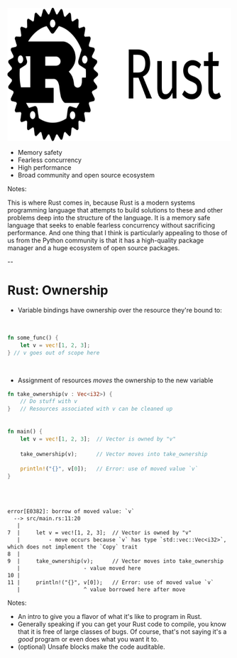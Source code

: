 <img src="external-images/logos/rust-logo-with-text.svg"
     alt="The logo for the Rust language"
     style="height: 300px; max-height: 300px"
     />

- Memory safety
- Fearless concurrency
- High performance
- Broad community and open source ecosystem


Notes:

This is where Rust comes in, because Rust is a modern systems programming
language that attempts to build solutions to these and other problems deep
into the structure of the language. It is a memory safe language that seeks
to enable fearless concurrency without sacrificing performance. And one thing
that I think is particularly appealing to those of us from the Python community
is that it has a high-quality package manager and a huge ecosystem of open
source packages.

--

# Rust: Ownership

- Variable bindings have ownership over the resource they're bound to:
<br/>

```rust
fn some_func() {
    let v = vec![1, 2, 3];
} // v goes out of scope here
```
<br/>

- Assignment of resources *moves* the ownership to the new variable

```rust
fn take_ownership(v : Vec<i32>) {
    // Do stuff with v
}   // Resources associated with v can be cleaned up


fn main() {
    let v = vec![1, 2, 3];  // Vector is owned by "v"

    take_ownership(v);      // Vector moves into take_ownership

    println!("{}", v[0]);   // Error: use of moved value `v`
}
```

<br/>
<br/>

```
error[E0382]: borrow of moved value: `v`
  --> src/main.rs:11:20
   |
7  |     let v = vec![1, 2, 3];  // Vector is owned by "v"
   |         - move occurs because `v` has type `std::vec::Vec<i32>`, which does not implement the `Copy` trait
8  |
9  |     take_ownership(v);      // Vector moves into take_ownership
   |                    - value moved here
10 |
11 |     println!("{}", v[0]);   // Error: use of moved value `v`
   |                    ^ value borrowed here after move
```
<fragment/>

Notes:

- An intro to give you a flavor of what it's like to program in Rust.
- Generally speaking if you can get your Rust code to compile, you know that it
  is free of large classes of bugs. Of course, that's not saying it's a *good*
  program or even does what you want it to.
- (optional) Unsafe blocks make the code auditable.

